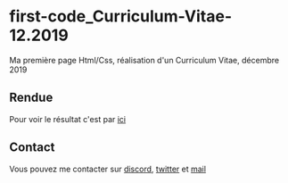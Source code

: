 # first-code_Curriculum-Vitae-12.2019
Ma première page Html/Css, réalisation d'un Curriculum Vitae, décembre 2019

<h2> Rendue </h2>

<p> Pour voir le résultat c'est par <a href="">ici</a></p>

<h2> Contact </h2>
<p> Vous pouvez me contacter sur <a href="https://discord.gg/At8T9HD">discord</a>, <a href="https://twitter.com/Cyril2101">twitter</a> et <a href="mailto:cyril_dev@outlook.fr">mail</a>
